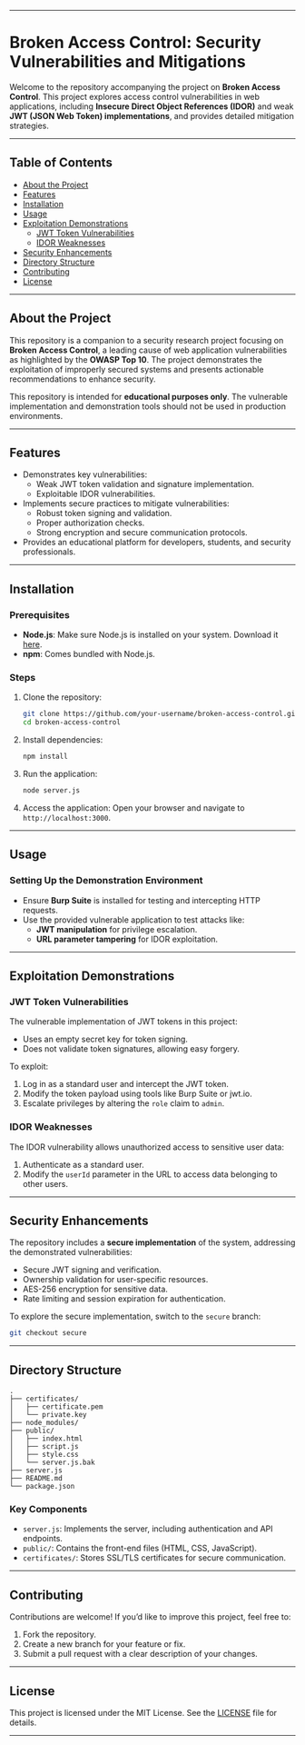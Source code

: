 

---

# Broken Access Control: Security Vulnerabilities and Mitigations

Welcome to the repository accompanying the project on **Broken Access Control**. This project explores access control vulnerabilities in web applications, including **Insecure Direct Object References (IDOR)** and weak **JWT (JSON Web Token) implementations**, and provides detailed mitigation strategies.

---

## Table of Contents

- [About the Project](#about-the-project)
- [Features](#features)
- [Installation](#installation)
- [Usage](#usage)
- [Exploitation Demonstrations](#exploitation-demonstrations)
  - [JWT Token Vulnerabilities](#jwt-token-vulnerabilities)
  - [IDOR Weaknesses](#idor-weaknesses)
- [Security Enhancements](#security-enhancements)
- [Directory Structure](#directory-structure)
- [Contributing](#contributing)
- [License](#license)

---

## About the Project

This repository is a companion to a security research project focusing on **Broken Access Control**, a leading cause of web application vulnerabilities as highlighted by the **OWASP Top 10**. The project demonstrates the exploitation of improperly secured systems and presents actionable recommendations to enhance security.

This repository is intended for **educational purposes only**. The vulnerable implementation and demonstration tools should not be used in production environments.

---

## Features

- Demonstrates key vulnerabilities:
  - Weak JWT token validation and signature implementation.
  - Exploitable IDOR vulnerabilities.
- Implements secure practices to mitigate vulnerabilities:
  - Robust token signing and validation.
  - Proper authorization checks.
  - Strong encryption and secure communication protocols.
- Provides an educational platform for developers, students, and security professionals.

---

## Installation

### Prerequisites
- **Node.js**: Make sure Node.js is installed on your system. Download it [here](https://nodejs.org).
- **npm**: Comes bundled with Node.js.

### Steps
1. Clone the repository:
   ```bash
   git clone https://github.com/your-username/broken-access-control.git
   cd broken-access-control
   ```

2. Install dependencies:
   ```bash
   npm install
   ```

3. Run the application:
   ```bash
   node server.js
   ```

4. Access the application:
   Open your browser and navigate to `http://localhost:3000`.

---

## Usage

### Setting Up the Demonstration Environment
- Ensure **Burp Suite** is installed for testing and intercepting HTTP requests.
- Use the provided vulnerable application to test attacks like:
  - **JWT manipulation** for privilege escalation.
  - **URL parameter tampering** for IDOR exploitation.

---

## Exploitation Demonstrations

### JWT Token Vulnerabilities
The vulnerable implementation of JWT tokens in this project:
- Uses an empty secret key for token signing.
- Does not validate token signatures, allowing easy forgery.

To exploit:
1. Log in as a standard user and intercept the JWT token.
2. Modify the token payload using tools like Burp Suite or jwt.io.
3. Escalate privileges by altering the `role` claim to `admin`.

### IDOR Weaknesses
The IDOR vulnerability allows unauthorized access to sensitive user data:
1. Authenticate as a standard user.
2. Modify the `userId` parameter in the URL to access data belonging to other users.

---

## Security Enhancements

The repository includes a **secure implementation** of the system, addressing the demonstrated vulnerabilities:
- Secure JWT signing and verification.
- Ownership validation for user-specific resources.
- AES-256 encryption for sensitive data.
- Rate limiting and session expiration for authentication.

To explore the secure implementation, switch to the `secure` branch:
```bash
git checkout secure
```

---

## Directory Structure

```plaintext
.
├── certificates/
│   ├── certificate.pem
│   └── private.key
├── node_modules/
├── public/
│   ├── index.html
│   ├── script.js
│   ├── style.css
│   └── server.js.bak
├── server.js
├── README.md
└── package.json
```

### Key Components
- `server.js`: Implements the server, including authentication and API endpoints.
- `public/`: Contains the front-end files (HTML, CSS, JavaScript).
- `certificates/`: Stores SSL/TLS certificates for secure communication.

---

## Contributing

Contributions are welcome! If you’d like to improve this project, feel free to:
1. Fork the repository.
2. Create a new branch for your feature or fix.
3. Submit a pull request with a clear description of your changes.

---

## License

This project is licensed under the MIT License. See the [LICENSE](LICENSE) file for details.

---


